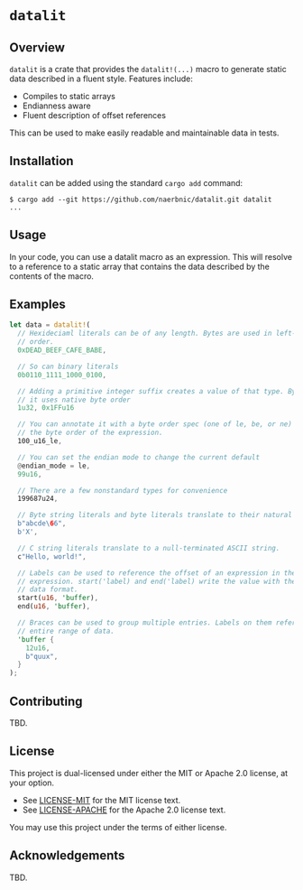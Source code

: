 # `datalit`

## Overview

`datalit` is a crate that provides the `datalit!(...)` macro to generate static data described in a fluent style. Features include:

- Compiles to static arrays
- Endianness aware
- Fluent description of offset references

This can be used to make easily readable and maintainable data in tests.

## Installation

`datalit` can be added using the standard `cargo add` command:

```shell
$ cargo add --git https://github.com/naerbnic/datalit.git datalit
...
```

## Usage

In your code, you can use a datalit macro as an expression. This will resolve
to a reference to a static array that contains the data described by the
contents of the macro.

## Examples

```rust
let data = datalit!(
  // Hexideciaml literals can be of any length. Bytes are used in left-to-right
  // order.
  0xDEAD_BEEF_CAFE_BABE,

  // So can binary literals
  0b0110_1111_1000_0100,

  // Adding a primitive integer suffix creates a value of that type. By default,
  // it uses native byte order
  1u32, 0x1FFu16

  // You can annotate it with a byte order spec (one of le, be, or ne) to change
  // the byte order of the expression.
  100_u16_le,

  // You can set the endian mode to change the current default
  @endian_mode = le,
  99u16,

  // There are a few nonstandard types for convenience
  199687u24,

  // Byte string literals and byte literals translate to their natural values
  b"abcde\66",
  b'X',

  // C string literals translate to a null-terminated ASCII string.
  c"Hello, world!",

  // Labels can be used to reference the offset of an expression in the datalit
  // expression. start('label) and end('label) write the value with the given
  // data format.
  start(u16, 'buffer),
  end(u16, 'buffer),

  // Braces can be used to group multiple entries. Labels on them reference the
  // entire range of data.
  'buffer {
    12u16,
    b"quux",
  }
);
```

## Contributing

TBD.

## License

This project is dual-licensed under either the MIT or Apache 2.0 license, at your option.

- See [LICENSE-MIT](./LICENSE-MIT) for the MIT license text.
- See [LICENSE-APACHE](./LICENSE-APACHE) for the Apache 2.0 license text.

You may use this project under the terms of either license.

## Acknowledgements

TBD.
